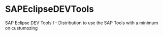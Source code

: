 # SAPEclipseDEVTools
SAP Eclipse DEV Tools I - Distribution to use the SAP Tools with a minimum on custumozing
